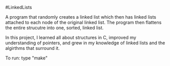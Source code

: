 #LinkedLists

A program that randomly creates a linked list which then has linked lists attached to each node of the original linked list. The program then flattens the entire strucutre into one, sorted, linked list.

In this project, I learned all about structures in C, improved my understanding of pointers, and grew in my knowledge of linked lists and the algirthms that surround it.

To run: type "make"
